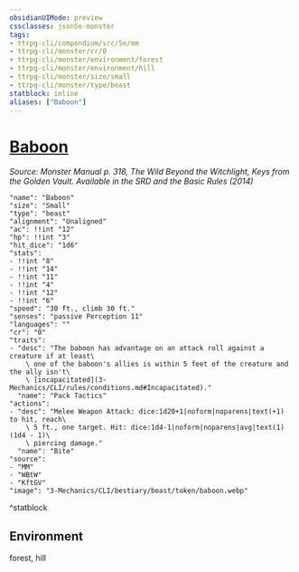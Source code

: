 ```yaml
---
obsidianUIMode: preview
cssclasses: json5e-monster
tags:
- ttrpg-cli/compendium/src/5e/mm
- ttrpg-cli/monster/cr/0
- ttrpg-cli/monster/environment/forest
- ttrpg-cli/monster/environment/hill
- ttrpg-cli/monster/size/small
- ttrpg-cli/monster/type/beast
statblock: inline
aliases: ["Baboon"]
---
```

# [Baboon](3-Mechanics\CLI\bestiary\beast/baboon.md)
*Source: Monster Manual p. 318, The Wild Beyond the Witchlight, Keys from the Golden Vault. Available in the <span title='Systems Reference Document (5.1)'>SRD</span> and the Basic Rules (2014)*  

```statblock
"name": "Baboon"
"size": "Small"
"type": "beast"
"alignment": "Unaligned"
"ac": !!int "12"
"hp": !!int "3"
"hit_dice": "1d6"
"stats":
- !!int "8"
- !!int "14"
- !!int "11"
- !!int "4"
- !!int "12"
- !!int "6"
"speed": "30 ft., climb 30 ft."
"senses": "passive Perception 11"
"languages": ""
"cr": "0"
"traits":
- "desc": "The baboon has advantage on an attack roll against a creature if at least\
    \ one of the baboon's allies is within 5 feet of the creature and the ally isn't\
    \ [incapacitated](3-Mechanics/CLI/rules/conditions.md#Incapacitated)."
  "name": "Pack Tactics"
"actions":
- "desc": "Melee Weapon Attack: dice:1d20+1|noform|noparens|text(+1) to hit, reach\
    \ 5 ft., one target. Hit: dice:1d4-1|noform|noparens|avg|text(1) (1d4 - 1)\
    \ piercing damage."
  "name": "Bite"
"source":
- "MM"
- "WBtW"
- "KftGV"
"image": "3-Mechanics/CLI/bestiary/beast/token/baboon.webp"
```
^statblock

## Environment

forest, hill